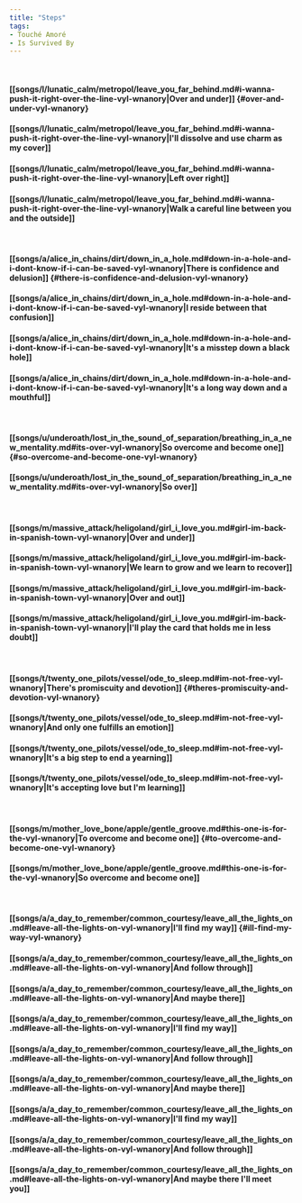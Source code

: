 ```yaml
---
title: "Steps"
tags:
- Touché Amoré
- Is Survived By
---
```

&nbsp;
#### [[songs/l/lunatic_calm/metropol/leave_you_far_behind.md#i-wanna-push-it-right-over-the-line-vyl-wnanory|Over and under]] {#over-and-under-vyl-wnanory}
#### [[songs/l/lunatic_calm/metropol/leave_you_far_behind.md#i-wanna-push-it-right-over-the-line-vyl-wnanory|I'll dissolve and use charm as my cover]]
#### [[songs/l/lunatic_calm/metropol/leave_you_far_behind.md#i-wanna-push-it-right-over-the-line-vyl-wnanory|Left over right]]
#### [[songs/l/lunatic_calm/metropol/leave_you_far_behind.md#i-wanna-push-it-right-over-the-line-vyl-wnanory|Walk a careful line between you and the outside]]
&nbsp;
#### [[songs/a/alice_in_chains/dirt/down_in_a_hole.md#down-in-a-hole-and-i-dont-know-if-i-can-be-saved-vyl-wnanory|There is confidence and delusion]] {#there-is-confidence-and-delusion-vyl-wnanory}
#### [[songs/a/alice_in_chains/dirt/down_in_a_hole.md#down-in-a-hole-and-i-dont-know-if-i-can-be-saved-vyl-wnanory|I reside between that confusion]]
#### [[songs/a/alice_in_chains/dirt/down_in_a_hole.md#down-in-a-hole-and-i-dont-know-if-i-can-be-saved-vyl-wnanory|It's a misstep down a black hole]]
#### [[songs/a/alice_in_chains/dirt/down_in_a_hole.md#down-in-a-hole-and-i-dont-know-if-i-can-be-saved-vyl-wnanory|It's a long way down and a mouthful]]
&nbsp;
#### [[songs/u/underoath/lost_in_the_sound_of_separation/breathing_in_a_new_mentality.md#its-over-vyl-wnanory|So overcome and become one]] {#so-overcome-and-become-one-vyl-wnanory}
#### [[songs/u/underoath/lost_in_the_sound_of_separation/breathing_in_a_new_mentality.md#its-over-vyl-wnanory|So over]]
&nbsp;
#### [[songs/m/massive_attack/heligoland/girl_i_love_you.md#girl-im-back-in-spanish-town-vyl-wnanory|Over and under]]
#### [[songs/m/massive_attack/heligoland/girl_i_love_you.md#girl-im-back-in-spanish-town-vyl-wnanory|We learn to grow and we learn to recover]]
#### [[songs/m/massive_attack/heligoland/girl_i_love_you.md#girl-im-back-in-spanish-town-vyl-wnanory|Over and out]]
#### [[songs/m/massive_attack/heligoland/girl_i_love_you.md#girl-im-back-in-spanish-town-vyl-wnanory|I'll play the card that holds me in less doubt]]
&nbsp;
#### [[songs/t/twenty_one_pilots/vessel/ode_to_sleep.md#im-not-free-vyl-wnanory|There's promiscuity and devotion]] {#theres-promiscuity-and-devotion-vyl-wnanory}
#### [[songs/t/twenty_one_pilots/vessel/ode_to_sleep.md#im-not-free-vyl-wnanory|And only one fulfills an emotion]]
#### [[songs/t/twenty_one_pilots/vessel/ode_to_sleep.md#im-not-free-vyl-wnanory|It's a big step to end a yearning]]
#### [[songs/t/twenty_one_pilots/vessel/ode_to_sleep.md#im-not-free-vyl-wnanory|It's accepting love but I'm learning]]
&nbsp;
#### [[songs/m/mother_love_bone/apple/gentle_groove.md#this-one-is-for-the-vyl-wnanory|To overcome and become one]] {#to-overcome-and-become-one-vyl-wnanory}
#### [[songs/m/mother_love_bone/apple/gentle_groove.md#this-one-is-for-the-vyl-wnanory|So overcome and become one]]
&nbsp;
#### [[songs/a/a_day_to_remember/common_courtesy/leave_all_the_lights_on.md#leave-all-the-lights-on-vyl-wnanory|I'll find my way]] {#ill-find-my-way-vyl-wnanory}
#### [[songs/a/a_day_to_remember/common_courtesy/leave_all_the_lights_on.md#leave-all-the-lights-on-vyl-wnanory|And follow through]]
#### [[songs/a/a_day_to_remember/common_courtesy/leave_all_the_lights_on.md#leave-all-the-lights-on-vyl-wnanory|And maybe there]]
#### [[songs/a/a_day_to_remember/common_courtesy/leave_all_the_lights_on.md#leave-all-the-lights-on-vyl-wnanory|I'll find my way]]
#### [[songs/a/a_day_to_remember/common_courtesy/leave_all_the_lights_on.md#leave-all-the-lights-on-vyl-wnanory|And follow through]]
#### [[songs/a/a_day_to_remember/common_courtesy/leave_all_the_lights_on.md#leave-all-the-lights-on-vyl-wnanory|And maybe there]]
#### [[songs/a/a_day_to_remember/common_courtesy/leave_all_the_lights_on.md#leave-all-the-lights-on-vyl-wnanory|I'll find my way]]
#### [[songs/a/a_day_to_remember/common_courtesy/leave_all_the_lights_on.md#leave-all-the-lights-on-vyl-wnanory|And follow through]]
#### [[songs/a/a_day_to_remember/common_courtesy/leave_all_the_lights_on.md#leave-all-the-lights-on-vyl-wnanory|And maybe there I'll meet you]]
